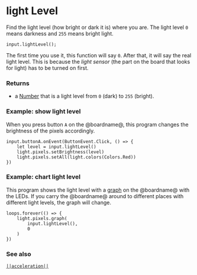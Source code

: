 # light Level

Find the light level (how bright or dark it is) where you are.
The light level ``0`` means darkness and ``255`` means bright light.

```sig
input.lightLevel();
```

The first time you use it, this function will say ``0``.
After that, it will say the real light level.
This is because the _light sensor_ (the part on the board that looks for light)
has to be turned on first.

### Returns

* a [Number](/types/number) that is a light level from ``0`` (dark) to ``255`` (bright).

### Example: show light level

When you press button `A` on the @boardname@, this
program changes the brightness of the pixels accordingly.

```blocks
input.buttonA.onEvent(ButtonEvent.Click, () => {
    let level = input.lightLevel()
    light.pixels.setBrightness(level)
    light.pixels.setAll(light.colors(Colors.Red))
})
```

### Example: chart light level

This program shows the light level with a [graph](/reference/light/graph) on the @boardname@ with the LEDs.
If you carry the @boardname@ around to different places with different light levels,
the graph will change.

```blocks
loops.forever(() => {
    light.pixels.graph(
        input.lightLevel(),
        0
    )
})
```

### See also

[``||acceleration||``](/reference/input/acceleration)

